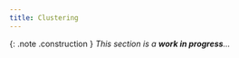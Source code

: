 ```yaml
---
title: Clustering
---
```


{: .note .construction }
_This section is a **work in progress**..._

<div style="min-height: 400px"></div>